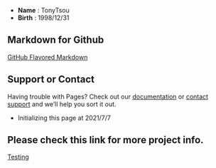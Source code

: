 - **Name** : TonyTsou
- **Birth** : 1998/12/31

## Markdown for Github
[GitHub Flavored Markdown](https://guides.github.com/features/mastering-markdown/)



## Support or Contact

Having trouble with Pages? Check out our [documentation](https://docs.github.com/categories/github-pages-basics/) or [contact support](https://support.github.com/contact) and we’ll help you sort it out.

- Initializing this page at 2021/7/7

## Please check this link for more project info.
[Testing](https://TonyTTTTT.github.io/test)
